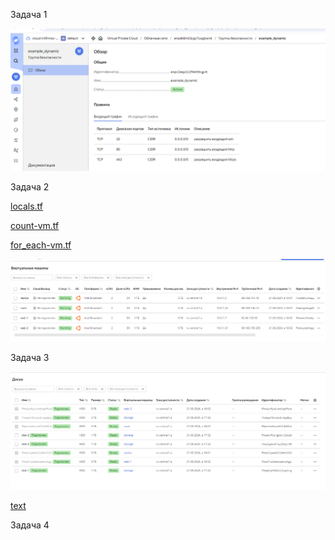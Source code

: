 Задача 1


![alt text](Security_group.png)


Задача 2

[locals.tf](locals.tf)


[count-vm.tf](count-vm.tf)


[for_each-vm.tf](for_each-vm.tf)

![alt text](4_VMs.png)

Задача 3

![alt text](3_disks.png)

[text](disk_vm.tf)


Задача 4